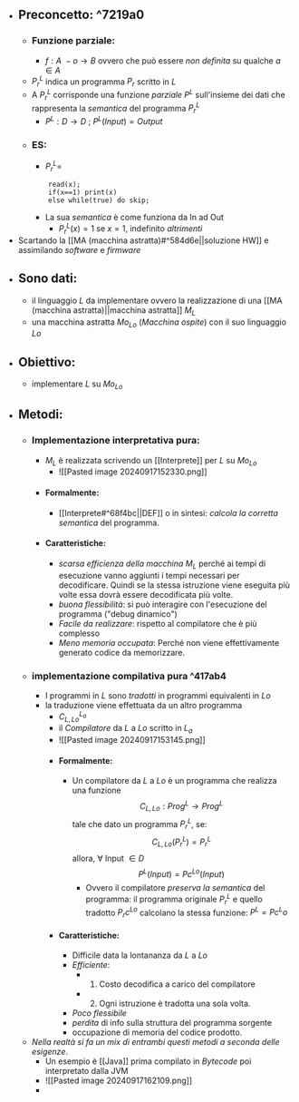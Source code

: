 - ## Preconcetto: ^7219a0
	- ### Funzione parziale:
		- $f:A\ -o \to B$ ovvero che può essere _non definita_ su qualche $a\in A$
	- $P_{r}^L$ indica un programma $P_{r}$ scritto in $L$ 
	- A $P_{r}^L$ corrisponde una funzione _parziale_ $P^{L}$ sull'insieme dei dati che rappresenta la _semantica_ del programma $P_{r}^L$ 
		- $P^{L}: D\to D$ ;   $P^{L}(Input)=Output$
	- ### ES:
		- $P_{r}^L=$ 
		```
			read(x);
			if(x==1) print(x)
			else while(true) do skip;
		```
		- La sua _semantica_ è come funziona da In ad Out
			- $P_{r}^L(x)=1$ se $x=1$, indefinito _altrimenti_  
- Scartando la [[MA (macchina astratta)#^584d6e||soluzione HW]] e assimilando _software_ e _firmware_
- ## Sono dati:
	- il linguaggio $L$ da implementare ovvero la realizzazione di una [[MA (macchina astratta)||macchina astratta]] $M_{L}$ 
	- una macchina astratta $Mo_{Lo}$ (_Macchina ospite_) con il suo linguaggio $Lo$ 
- ## Obiettivo: 
	- implementare $L$ su $Mo_{Lo}$ 
- ## Metodi:
	- ### Implementazione interpretativa pura:
		- $M_{L}$ è realizzata scrivendo un [[Interprete]] per $L$ su $Mo_{Lo}$ 
			- ![[Pasted image 20240917152330.png]]
		- #### Formalmente:
			- [[Interprete#^68f4bc||DEF]] o in sintesi: _calcola la corretta semantica_ del programma.
		- #### Caratteristiche:
			- _scarsa efficienza della macchina_ $M_{L}$ perché ai tempi di esecuzione vanno aggiunti i tempi necessari per decodificare. Quindi se la stessa istruzione viene eseguita più volte essa dovrà essere decodificata più volte.
			- _buona flessibilità_: si può interagire con l'esecuzione del programma ("debug dinamico")
			- _Facile da realizzare_: rispetto al compilatore che è più complesso
			- _Meno memoria occupata_: Perché non viene effettivamente generato codice da memorizzare.
	- ### implementazione compilativa pura ^417ab4
		- I programmi in $L$ sono _tradotti_ in programmi equivalenti in $Lo$ 
		- la traduzione viene effettuata da un altro programma 
			- $C^{L_{a}}_{L,Lo}$ 
			- il _Compilatore_ da $L$ a $Lo$ scritto in $L_{a}$ 
			- ![[Pasted image 20240917153145.png]]
			- #### Formalmente: 
				- Un compilatore  da $L$ a $Lo$ è un programma che realizza una funzione $$C_{L,Lo}:Prog^{L}\to Prog^L$$
				  tale che dato un programma $P_{r}^{L}$, se: $$C_{L,Lo}(P_{r}^{L})=P_{r}^{L}$$
				  allora, $\forall$ Input $\in D$ $$P^{L}(Input)=Pc^{Lo}(Input) $$
				  - Ovvero il compilatore _preserva la semantica_ del programma: il programma originale $P_{r}^{L}$ e quello tradotto $P_{r}c^{Lo}$ calcolano la stessa funzione: $P^{L} = Pc^Lo$ 
			- #### Caratteristiche:
				- Difficile data la lontananza da $L$ a $Lo$ 
				- _Efficiente_:
					- 1) Costo decodifica a carico del compilatore 
					- 2) Ogni istruzione è tradotta una sola volta.
				- _Poco flessibile_
				- _perdita_ di info sulla struttura del programma sorgente 
				- occupazione di memoria del codice prodotto.
	- _Nella realtà si fa un mix di entrambi questi metodi a seconda delle esigenze_.
		- Un esempio è [[Java]] prima compilato in _Bytecode_ poi interpretato dalla JVM 
		- ![[Pasted image 20240917162109.png]]
		- 